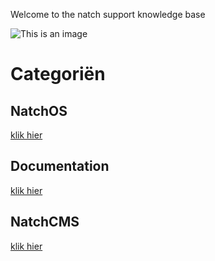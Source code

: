 Welcome to the natch support knowledge base

![This is an image](https://natcheurope.com/wp-content/uploads/2021/03/Natch-Logo-RGB.svg)

# Categoriën

## NatchOS
[klik hier](/natchOS)

## Documentation
[klik hier](/documentation)

## NatchCMS
[klik hier](/natchCMS)


